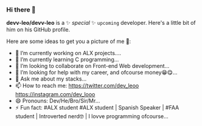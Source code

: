 ### Hi there 👋

**devv-leo/devv-leo** is a ✨ _special_ ✨ `upcoming` developer. Here's a little bit of him on his GitHub profile.

Here are some ideas to get you a picture of me 💃:

- 🔭 I’m currently working on ALX projects....
- 🌱 I’m currently learning C programming...
- 👯 I’m looking to collaborate on Front-end Web development...
- 🤔 I’m looking for help with my career, and ofcourse money😁😋...
- 💬 Ask me about my stacks...
- 📫 How to reach me: https://twitter.com/dev_leoo https://instagram.com/dev_looo
- 😄 Pronouns: Dev/He/Bro/Sir/Mr...
- ⚡ Fun fact: #ALX student #ALX student | Spanish Speaker | #FAA student | Introverted nerd🤓 | I lovve programming ofcourse...
